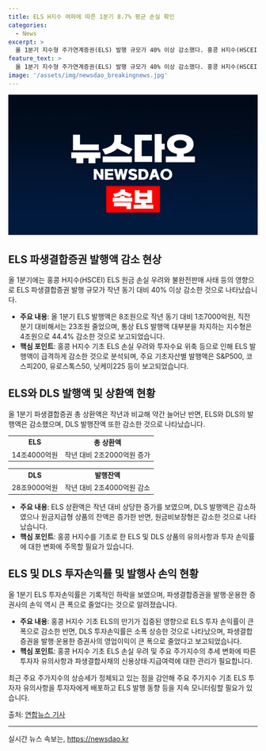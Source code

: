 ```yaml
---
title: ELS H지수 여파에 따른 1분기 8.7% 평균 손실 확인
categories:
  - News
excerpt: >
  올 1분기 지수형 주가연계증권(ELS) 발행 규모가 40% 이상 감소했다. 홍콩 H지수(HSCEI) ELS 원금 손실과 불완전판매 사태로 투자수요 위축. 파생결합증권 총 상환액은 1.7% 늘어난 17조7000억원. ELS 발행액은 1조9000억원 감소. 홍콩 H지수로 기초된 ELS 발행액은 10% 수준. 전체 파생결합증권 잔액은 6조2000억원 감소. ELS 투자손익률 연 -8.7%, DLS 투자손익률 연 2.7%. 투자 약 15% 감소. 파생결합사채는 투자원금 보호 보장되지 않을 수 있음에 대해 발행현황 등을 계속 모니터링할 것. 
feature_text: >
  올 1분기 지수형 주가연계증권(ELS) 발행 규모가 40% 이상 감소했다. 홍콩 H지수(HSCEI) ELS 원금 손실과 불완전판매 사태로 투자수요 위축. 파생결합증권 총 상환액은 1.7% 늘어난 17조7000억원. ELS 발행액은 1조9000억원 감소. 홍콩 H지수로 기초된 ELS 발행액은 10% 수준. 전체 파생결합증권 잔액은 6조2000억원 감소. ELS 투자손익률 연 -8.7%, DLS 투자손익률 연 2.7%. 투자 약 15% 감소. 파생결합사채는 투자원금 보호 보장되지 않을 수 있음에 대해 발행현황 등을 계속 모니터링할 것. 
image: '/assets/img/newsdao_breakingnews.jpg'
---
```


<p><img src="/assets/img/newsdao_breakingnews.jpg" alt="ranknews 속보" /></p>

<h2 data-ke-size="size26">ELS 파생결합증권 발행액 감소 현상</h2>

<p data-ke-size="size16">올 1분기에는 홍콩 H지수(HSCEI) ELS 원금 손실 우려와 불완전판매 사태 등의 영향으로 ELS 파생결합증권 발행 규모가 작년 동기 대비 40% 이상 감소한 것으로 나타났습니다.</p>

<ul>
  <li><b>주요 내용</b>: 올 1분기 ELS 발행액은 8조원으로 작년 동기 대비 1조7000억원, 직전 분기 대비해서는 23조원 줄었으며, 통상 ELS 발행액 대부분을 차지하는 지수형은 4조원으로 44.4% 감소한 것으로 보고되었습니다.</li>
  <li><b>핵심 포인트</b>: 홍콩 H지수 기초 ELS 손실 우려와 투자수요 위축 등으로 인해 ELS 발행액이 급격하게 감소한 것으로 분석되며, 주요 기초자산별 발행액은 S&P500, 코스피200, 유로스톡스50, 닛케이225 등이 보고되었습니다.</li>
</ul>

<h2 data-ke-size="size26">ELS와 DLS 발행액 및 상환액 현황</h2>

<p data-ke-size="size16">올 1분기 파생결합증권 총 상환액은 작년과 비교해 약간 늘어난 반면, ELS와 DLS의 발행액은 감소했으며, DLS 발행잔액 또한 감소한 것으로 나타났습니다.</p>

<table>
  <tr>
    <td style="text-align: center; height: 17px;"><b>ELS</b></td>
    <td style="text-align: center; height: 17px;"><b>총 상환액</b></td>
  </tr>
  <tr>
    <td style="text-align: center; height: 17px;">14조4000억원</td>
    <td style="text-align: center; height: 17px;">작년 대비 2조2000억원 증가</td>
  </tr>
</table>

<table>
  <tr>
    <td style="text-align: center; height: 17px;"><b>DLS</b></td>
    <td style="text-align: center; height: 17px;"><b>발행잔액</b></td>
  </tr>
  <tr>
    <td style="text-align: center; height: 17px;">28조9000억원</td>
    <td style="text-align: center; height: 17px;">작년 대비 2조4000억원 감소</td>
  </tr>
</table>

<ul>
  <li><b>주요 내용</b>: ELS 상환액은 작년 대비 상당한 증가를 보였으며, DLS 발행액은 감소하였으나 원금지급형 상품의 잔액은 증가한 반면, 원금비보장형은 감소한 것으로 나타났습니다.</li>
  <li><b>핵심 포인트</b>: 홍콩 H지수를 기초로 한 ELS 및 DLS 상품의 유의사항과 투자 손익률에 대한 변화에 주목할 필요가 있습니다.</li>
</ul>

<h2 data-ke-size="size26">ELS 및 DLS 투자손익률 및 발행사 손익 현황</h2>

<p data-ke-size="size16">올 1분기 ELS 투자손익률은 기록적인 하락을 보였으며, 파생결합증권을 발행·운용한 증권사의 손익 역시 큰 폭으로 줄었다는 것으로 알려졌습니다.</p>

<ul>
  <li><b>주요 내용</b>: 홍콩 H지수 기초 ELS의 만기가 집중된 영향으로 ELS 투자 손익률이 큰 폭으로 감소한 반면, DLS 투자손익률은 소폭 상승한 것으로 나타났으며, 파생결합증권을 발행·운용한 증권사의 영업이익이 큰 폭으로 줄었다고 보고되었습니다.</li>
  <li><b>핵심 포인트</b>: 홍콩 H지수 기초 ELS 손실 우려 및 주요 주가지수의 추세 변화에 따른 투자자 유의사항과 파생결합사채의 신용상태·지급여력에 대한 관리가 필요합니다.</li>
</ul>

<p data-ke-size="size16">최근 주요 주가지수의 상승세가 정체되고 있는 점을 감안해 주요 주가지수 기초 ELS 투자자 유의사항을 투자자에게 배포하고 ELS 발행 동향 등을 지속 모니터링할 필요가 있습니다.</p>

<p data-ke-size="size16">출처: <a href="https://www.yna.co.kr/view/AKR20210413116300002" target="_blank">연합뉴스 기사</a></p>

<hr>
실시간 뉴스 속보는, <a href="https://newsdao.kr" rel="dofollow">https://newsdao.kr</a>


